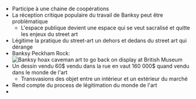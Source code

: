 - Participe à une chaine de coopérations
- La réception critique populaire du travail de Banksy peut être problématique
	- L'espace publique devient une espace qui se veut sacralisé et quitte les enjeux du street art
- Légitime la pratique du street-art un dehors et dedans du street art qui dérange
- Banksy Peckham Rock: ![Banksy hoax caveman art to go back on display at British Museum](https://c.files.bbci.co.uk/5595/production/_101590912_banksy_hoax_brit_museum2.jpg)
- Un dessin vendu 60$ vendu dans la rue en vaut 160 000$ quand vendu dans le monde de l'art
	- Transvasions des objet entre un intérieur et un extérieur du marché
- Rend compte du process de légitimation du monde de l'art
-